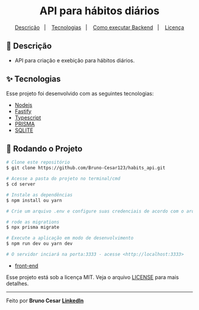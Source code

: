 <h1 align="center">API para hábitos diários</h1>

<p align="center">
  <a href="#-descricao">Descrição</a>&nbsp;&nbsp;&nbsp;|&nbsp;&nbsp;&nbsp;
  <a href="#-tecnologias">Tecnologias</a>&nbsp;&nbsp;&nbsp;|&nbsp;&nbsp;&nbsp;
  <a href="#-como-executar-backend">Como executar Backend</a>&nbsp;&nbsp;&nbsp;|&nbsp;&nbsp;&nbsp;
  <a href="#-licença">Licença</a>
</p>

## 📜 Descrição

- API para criação e exebição para hábitos diários.

## ✨ Tecnologias

Esse projeto foi desenvolvido com as seguintes tecnologias:

- [Nodejs](https://nodejs.org/en/)
- [Fastify](https://www.fastify.io/)
- [Typescript](https://www.typescriptlang.org/)
- [PRISMA](https://www.prisma.io/)
- [SQLITE](https://www.sqlite.org/index.html)


## 🎲 Rodando o Projeto

```bash
# Clone este repositório
$ git clone https://github.com/Bruno-Cesar123/habits_api.git

# Acesse a pasta do projeto no terminal/cmd
$ cd server

# Instale as dependências
$ npm install ou yarn

# Crie um arquivo .env e configure suas credenciais de acordo com o arquivo .env.example

# rode as migrations
$ npx prisma migrate

# Execute a aplicação em modo de desenvolvimento
$ npm run dev ou yarn dev

# O servidor inciará na porta:3333 - acesse <http://localhost:3333>

```
- [front-end](https://github.com/Bruno-Cesar123/habits_web)



Esse projeto está sob a licença MIT. Veja o arquivo [LICENSE](license) para mais detalhes.

---

Feito por **Bruno Cesar** [**LinkedIn**](https://www.linkedin.com/in/bruno-cesar-b0039715a/)